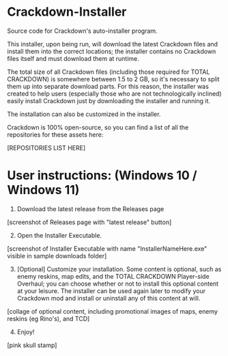 # Crackdown-Installer
Source code for Crackdown's auto-installer program.

This installer, upon being run, will download the latest Crackdown files and install them into the correct locations; the installer contains no Crackdown files itself and must download them at runtime. 

The total size of all Crackdown files (including those required for TOTAL CRACKDOWN) is somewhere between 1.5 to 2 GB, so it's necessary to split them up into separate download parts. For this reason, the installer was created to help users (especially those who are not technologically inclined) easily install Crackdown just by downloading the installer and running it. 

The installation can also be customized in the installer. 

Crackdown is 100% open-source, so you can find a list of all the repositories for these assets here:

[REPOSITORIES LIST HERE]

# User instructions: (Windows 10 / Windows 11)

1. Download the latest release from the Releases page

[screenshot of Releases page with "latest release" button]

2. Open the Installer Executable.

[screenshot of Installer Executable with name "InstallerNameHere.exe" visible in sample downloads folder]

3. [Optional] Customize your installation. Some content is optional, such as enemy reskins, map edits, and the TOTAL CRACKDOWN Player-side Overhaul; you can choose whether or not to install this optional content at your leisure. The installer can be used again later to modify your Crackdown mod and install or uninstall any of this content at will.

[collage of optional content, including promotional images of maps, enemy reskins (eg Rino's), and TCD]

4. Enjoy!

[pink skull stamp]
